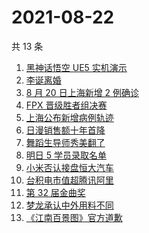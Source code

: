 # 2021-08-22

共 13 条

<!-- BEGIN -->
<!-- 最后更新时间 Sun Aug 22 2021 02:14:53 GMT+0800 (China Standard Time) -->

1. [黑神话悟空 UE5 实机演示](https://www.zhihu.com/search?q=黑神话悟空)
1. [李诞离婚](https://www.zhihu.com/search?q=李诞)
1. [8 月 20 日上海新增 2 例确诊](https://www.zhihu.com/search?q=上海疫情)
1. [FPX 晋级胜者组决赛](https://www.zhihu.com/search?q=fpx)
1. [上海公布新增病例轨迹](https://www.zhihu.com/search?q=上海疫情)
1. [日漫销售额十年首降](https://www.zhihu.com/search?q=日本动漫)
1. [舞蹈生导师秀美翻了](https://www.zhihu.com/search?q=舞蹈生)
1. [明日 5 学员录取名单](https://www.zhihu.com/search?q=明日创作计划)
1. [小米否认接盘恒大汽车](https://www.zhihu.com/search?q=小米汽车)
1. [台积电市值超腾讯阿里](https://www.zhihu.com/search?q=台积电)
1. [第 32 届金曲奖](https://www.zhihu.com/search?q=金曲奖)
1. [梦龙承认中外用料不同](https://www.zhihu.com/search?q=梦龙)
1. [《江南百景图》官方道歉](https://www.zhihu.com/search?q=江南百景图)

<!-- END -->
